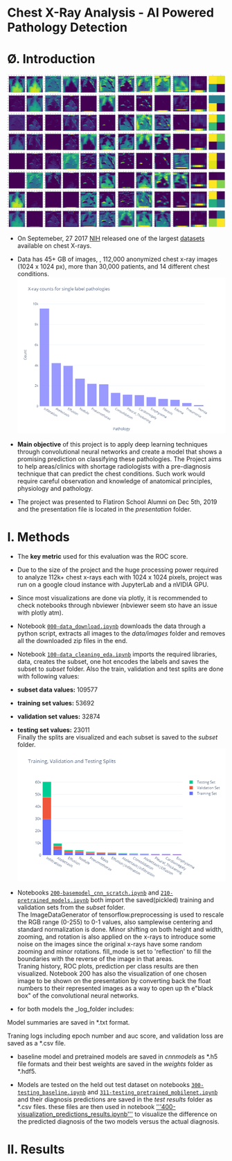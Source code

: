 # Chest X-Ray Analysis - AI Powered Pathology Detection

# Ø. Introduction

![baseline_layers](figs/baseline_layers.png)  

- On Septemeber, 27 2017 [NIH](https://www.nih.gov/news-events/news-releases/nih-clinical-center-provides-one-largest-publicly-available-chest-x-ray-datasets-scientific-community) released one of the largest [datasets](https://nihcc.app.box.com/v/ChestXray-NIHCC) available on chest X-rays.
- Data has 45+ GB of images, , 112,000 anonymized chest x-ray images  (1024 x 1024 px), more than 30,000 patients, and 14 different chest conditions.
![label counts](figs/label_counts.png)
- **Main objective** of this project is to apply deep learning techniques through convolutional neural networks and create a model that shows a promising prediction on classifying these pathologies. The Project aims to help areas/clinics with shortage radiologists with a pre-diagnosis technique that can predict the chest conditions. Such work would require careful observation and knowledge of anatomical principles, physiology and pathology.

- The project was presented to Flatiron School Alumni on Dec 5th, 2019 and the presentation file is located in the _presentation_ folder.

# I. Methods
- The **key metric** used for this evaluation was the ROC score.
- Due to the size of the project and the huge processing power required to analyze 112k+ chest x-rays each with 1024 x 1024 pixels, project was run on a google cloud instance with JupyterLab and a nVIDIA GPU. 

- Since most visualizations are done via plotly, it is recommended to check notebooks through nbviewer (nbviewer seem sto have an issue with plotly atm).
- Notebook [```000-data_download.ipynb```](https://nbviewer.jupyter.org/github/YM88/NIH-Chest-X-ray-Pathology-Detection/blob/master/000-data_download.ipynb) downloads the data through a python script, extracts all images to the _data/images_ folder and removes all the downloaded zip files in the end.

- Notebook [```100-data_cleaning_eda.ipynb```](https://nbviewer.jupyter.org/github/YM88/NIH-Chest-X-ray-Pathology-Detection/blob/master/100-data_cleaning_eda.ipynb) imports the required libraries, data, creates the subset, one hot encodes the labels and saves the subset to _subset_ folder. Also the train, validation and test splits are done with following values:
- **subset data values:** 109577
- **training set values:**  53692
- **validation set values:**  32874
- **testing set values:**  23011  
Finally the splits are visualized and each subset is saved to the _subset_ folder. 
![train, test, split](figs/train_val_test_splits.png)

- Notebooks [```200-basemodel_cnn_scratch.ipynb```](https://nbviewer.jupyter.org/github/YM88/NIH-Chest-X-ray-Pathology-Detection/blob/master/200-basemodel_cnn_scratch.ipynb) and [```210-pretrained_models.ipynb```](https://nbviewer.jupyter.org/github/YM88/NIH-Chest-X-ray-Pathology-Detection/blob/master/210-pretrained_model.ipynb) both import the saved(pickled) training and validation sets from the _subset_ folder.  
The ImageDataGenerator of tensorflow.preprocessing is used to rescale the RGB range (0-255) to 0-1 values, also samplewise centering and standard normalization is done. Minor shifting on both height and width, zooming, and rotation is also applied  on the x-rays to introduce some noise on the images since the original x-rays have some random zooming and minor rotations. fill_mode is set to 'reflection' to fill the boundaries with the reverse of the image in that areas.  
Traning history, ROC plots, prediction per class results are then visualized. Notebook 200 has also the visualization of one chosen image to be shown on the presentation by converting back the float numbers to their represented images as a way to open up th e"black box" of the convolutional neural networks.

 - for both models the _log_folder includes:  
 
 Model summaries are saved in *.txt format.  
 
 Traning logs including epoch number and auc score, and validation loss are saved as a *.csv file.

 - baseline model and pretrained models are saved in _cnnmodels_ as *.h5 file formats and their best weights are saved in the _weights_ folder as *.hdf5.

- Models are tested on the held out test dataset on notebooks [```300-testing_baseline.ipynb```](https://nbviewer.jupyter.org/github/YM88/NIH-Chest-X-ray-Pathology-Detection/blob/master/300-testing_baseline.ipynb) and [```311-testing_pretrained_mobilenet.ipynb```](https://nbviewer.jupyter.org/github/YM88/NIH-Chest-X-ray-Pathology-Detection/blob/master/311-testing_pretrained_mobilenet.ipynb) and their diagnosis predictions are saved in the _test results_ folder as *.csv files. these files are then used in notebook  ['''400-visualization_predictions_results.ipynb'''](https://nbviewer.jupyter.org/github/YM88/NIH-Chest-X-ray-Pathology-Detection/blob/master/400-visualization_predictions_results.ipynb) to visualize the difference on the predicted diagnosis of the two models versus the actual diagnosis.


 # II. Results 





















